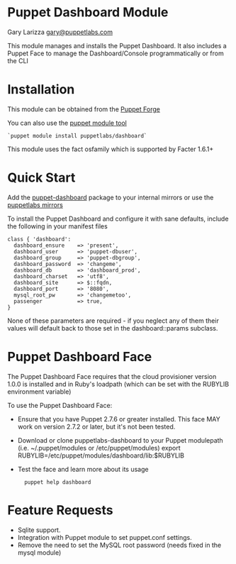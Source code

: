 # Puppet Dashboard Module

Gary Larizza <gary@puppetlabs.com>

This module manages and installs the Puppet Dashboard.  It also includes a Puppet Face to manage the Dashboard/Console programmatically or from the CLI

# Installation

This module can be obtained from the [Puppet Forge](http://forge.puppetlabs.com/puppetlabs/dashboard)

You can also use the [puppet module tool](http://docs.puppetlabs.com/puppet/2.7/reference/modules_installing.html) 

    `puppet module install puppetlabs/dashboard`

This module uses the fact osfamily which is supported by Facter 1.6.1+

# Quick Start

Add the [puppet-dashboard](http://docs.puppetlabs.com/dashboard/manual/1.2/bootstrapping.html#packages) package to your internal mirrors or use the [puppetlabs mirrors](http://docs.puppetlabs.com/dashboard/manual/1.2/bootstrapping.html#packages)

To install the Puppet Dashboard and configure it with sane defaults, include the following in your manifest files

    class { 'dashboard':
      dashboard_ensure    => 'present',
      dashboard_user      => 'puppet-dbuser',
      dashboard_group     => 'puppet-dbgroup',
      dashboard_password  => 'changeme',
      dashboard_db        => 'dashboard_prod',
      dashboard_charset   => 'utf8',
      dashboard_site      => $::fqdn,
      dashboard_port      => '8080',
      mysql_root_pw       => 'changemetoo',
      passenger           => true,
    }

None of these parameters are required - if you neglect any of them their values will default back to those set in the dashboard::params subclass.

# Puppet Dashboard Face

The Puppet Dashboard Face requires that the cloud provisioner version 1.0.0 is installed
and in Ruby's loadpath (which can be set with the RUBYLIB environment variable)

To use the Puppet Dashboard Face:


* Ensure that you have Puppet 2.7.6 or greater installed.  This face MAY work on version 2.7.2 or later, but it's not been tested.
* Download or clone puppetlabs-dashboard to your Puppet modulepath (i.e. ~/.puppet/modules or /etc/puppet/modules)
        export RUBYLIB=/etc/puppet/modules/dashboard/lib:$RUBYLIB

* Test the face and learn more about its usage

        puppet help dashboard

# Feature Requests

* Sqlite support.
* Integration with Puppet module to set puppet.conf settings.
* Remove the need to set the MySQL root password (needs fixed in the mysql module)
